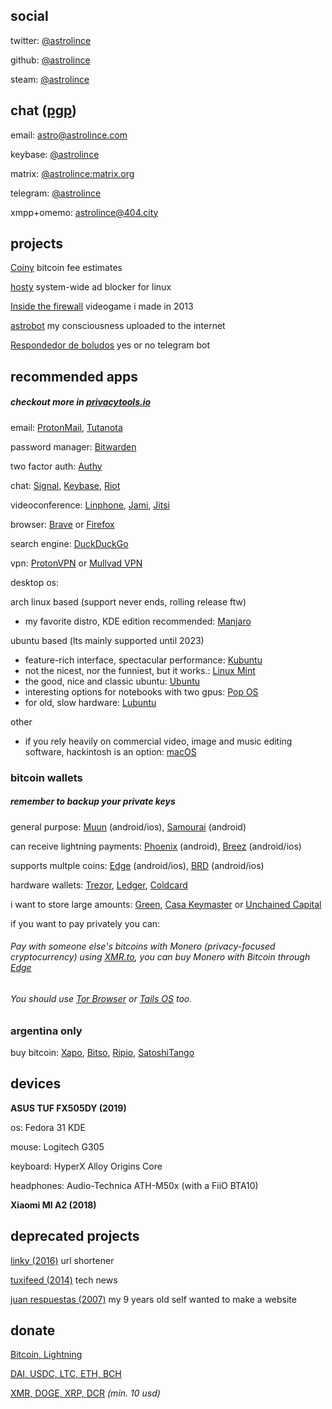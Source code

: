 ## social

twitter: [@astrolince](https://twitter.com/astrolince)

github: [@astrolince](https://github.com/astrolince)

steam: [@astrolince](https://steamcommunity.com/id/astrolince)

## chat ([pgp](https://keybase.io/astrolince/pgp_keys.asc))

email: [astro@astrolince.com](mailto:astro@astrolince.com)

keybase: [@astrolince](https://keybase.io/astrolince)

matrix: [@astrolince:matrix.org](https://matrix.to/#/@astrolince:matrix.org)

telegram: [@astrolince](https://t.me/astrolince)

xmpp+omemo: [astrolince@404.city](xmpp:astrolince@404.city?message)

## projects

[Coiny](https://twitter.com/coinyfees) bitcoin fee estimates

[hosty](https://astrolince.com/hosty) system-wide ad blocker for linux

[Inside the firewall](https://scratch.mit.edu/projects/14166847/) videogame i made in 2013

[astrobot](https://twitter.com/astroiince) my consciousness uploaded to the internet

[Respondedor de boludos](https://t.me/respondedorbot) yes or no telegram bot

## recommended apps
##### checkout more in [privacytools.io](https://privacytools.io/)

email: [ProtonMail](https://protonmail.com/), [Tutanota](https://tutanota.com/)

password manager: [Bitwarden](https://bitwarden.com/)

two factor auth: [Authy](https://authy.com/)

chat: [Signal](https://signal.org/), [Keybase](https://keybase.io/), [Riot](https://riot.im/)

videoconference: [Linphone](https://linphone.org/), [Jami](https://jami.net/), [Jitsi](https://jitsi.org/)

browser: [Brave](https://brave.com/ast502) or [Firefox](https://www.mozilla.org/firefox/new/)

search engine: [DuckDuckGo](https://duckduckgo.com/)

vpn: [ProtonVPN](https://protonvpn.com/) or [Mullvad VPN](https://mullvad.net/)

desktop os:

arch linux based (support never ends, rolling release ftw)
- my favorite distro, KDE edition recommended: [Manjaro](https://manjaro.org/)

ubuntu based (lts mainly supported until 2023)
- feature-rich interface, spectacular performance: [Kubuntu](https://kubuntu.org/)
- not the nicest, nor the funniest, but it works.: [Linux Mint](https://linuxmint.com/download.php)
- the good, nice and classic ubuntu: [Ubuntu](https://ubuntu.com/download/desktop)
- interesting options for notebooks with two gpus: [Pop OS](https://pop.system76.com/)
- for old, slow hardware: [Lubuntu](https://lubuntu.me/)

other
- if you rely heavily on commercial video, image and music editing software, hackintosh is an option: [macOS](https://hackintosh.com/)

### bitcoin wallets
##### remember to backup your private keys

general purpose: [Muun](https://muun.com/) (android/ios), [Samourai](https://samouraiwallet.com/) (android)

can receive lightning payments: [Phoenix](https://phoenix.acinq.co/) (android), [Breez](https://breez.technology/) (android/ios)

supports multple coins: [Edge](https://edge.app/) (android/ios), [BRD](https://brd.com/) (android/ios)

hardware wallets: [Trezor](https://trezor.io/), [Ledger](https://www.ledger.com/), [Coldcard](https://coldcardwallet.com/)

i want to store large amounts: [Green](https://blockstream.com/green/), [Casa Keymaster](https://keys.casa/keymaster/) or [Unchained Capital](https://unchained-capital.com/vaults/)

if you want to pay privately you can:

###### Pay with someone else's bitcoins with Monero (privacy-focused cryptocurrency) using [XMR.to](https://xmr.to/), you can buy Monero with Bitcoin through [Edge](https://edge.app/)

###### You should use [Tor Browser](https://www.torproject.org/) or [Tails OS](https://tails.boum.org/) too.

### argentina only

buy bitcoin: [Xapo](https://xapo.com/), [Bitso](https://bitso.com/), [Ripio](https://www.ripio.com/), [SatoshiTango](https://www.satoshitango.com/)

## devices

**ASUS TUF FX505DY (2019)**

os: Fedora 31 KDE

mouse: Logitech G305

keyboard: HyperX Alloy Origins Core

headphones: Audio-Technica ATH-M50x (with a FiiO BTA10)

**Xiaomi MI A2 (2018)**

## deprecated projects

[linky (2016)](https://web.archive.org/web/20180901073301/https://linky.tk/) url shortener

[tuxifeed (2014)](https://web.archive.org/web/20141222080138/https://tuxi.tk/) tech news

[juan respuestas (2007)](https://web.archive.org/web/20090804045736/http://juanrespuestas.freeconfigbox.com/) 
my 9 years old self wanted to make a website

## donate

[Bitcoin, Lightning](https://checkout.opennode.com/p/32c4dcff-1ef4-44ba-908e-cccf7f564233)

[DAI, USDC, LTC, ETH, BCH](https://commerce.coinbase.com/checkout/cc3345c4-4697-44f7-a3a1-0ada15e37697)

[XMR, DOGE, XRP, DCR](https://globee.com/donate/Mmp6rjZ53Yo2ZOPGKkgVbR) *(min. 10 usd)*
